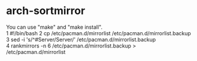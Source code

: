 # arch-sortmirror
You can use "make" and "make install".  
     1	#!/bin/bash
     2	cp /etc/pacman.d/mirrorlist /etc/pacman.d/mirrorlist.backup  
     3	sed -i 's/^#Server/Server/' /etc/pacman.d/mirrorlist.backup  
     4	rankmirrors -n 6 /etc/pacman.d/mirrorlist.backup > /etc/pacman.d/mirrorlist  
